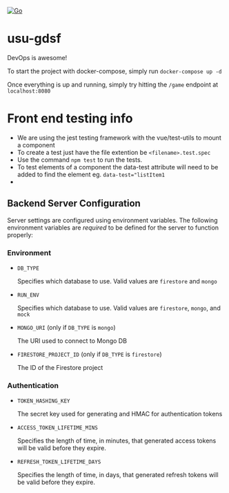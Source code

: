 [![Go](https://github.com/jak103/usu-gdsf/actions/workflows/go.yml/badge.svg)](https://github.com/jak103/usu-gdsf/actions/workflows/go.yml)

# usu-gdsf

DevOps is awesome!

To start the project with docker-compose, simply run `docker-compose up -d`

Once everything is up and running, simply try hitting the `/game` endpoint at `localhost:8080`


# Front end testing info

* We are using the jest testing framework with the vue/test-utils to mount a component
* To create a test just have the file extention be `<filename>.test.spec`
* Use the command `npm test` to run the tests.
* To test elements of a component the data-test attribute will need to be added to find the element eg. `data-test="listItem1`
* 

## Backend Server Configuration

Server settings are configured using environment variables. The following environment variables are *required* to be defined for the server to function properly:

### Environment

* `DB_TYPE`

  Specifies which database to use. Valid values are `firestore` and `mongo`
  
* `RUN_ENV`

  Specifies which database to use. Valid values are `firestore`, `mongo`, and `mock`

* `MONGO_URI` (only if `DB_TYPE` is `mongo`)

  The URI used to connect to Mongo DB
  
* `FIRESTORE_PROJECT_ID` (only if `DB_TYPE` is `firestore`)

  The ID of the Firestore project

### Authentication

* `TOKEN_HASHING_KEY`

  The secret key used for generating and HMAC for authentication tokens
      
* `ACCESS_TOKEN_LIFETIME_MINS`

  Specifies the length of time, in minutes, that generated access tokens will be valid before they expire.
  
* `REFRESH_TOKEN_LIFETIME_DAYS`

  Specifies the length of time, in days, that generated refresh tokens will be valid before they expire.
